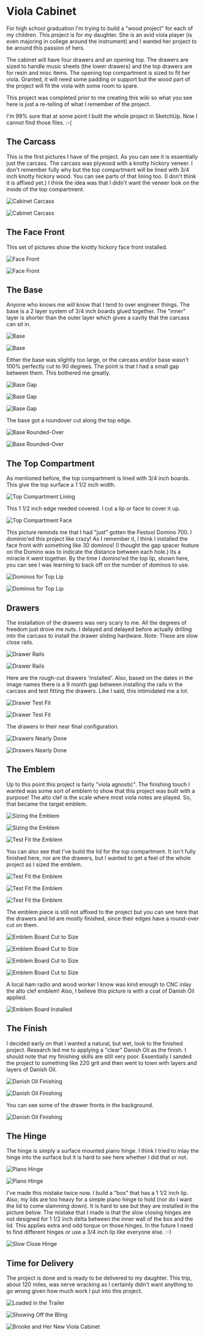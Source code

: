 # Viola Cabinet

For high school graduation I'm trying to build a "wood project" for each of my children.  This project is for my
daughter.  She is an avid viola player (is even majoring in college around the instrument) and I wanted her project to
be around this passion of hers.

The cabinet will have four drawers and an opening top.  The drawers are sized to handle music sheets (the lower drawers)
and the top drawers are for resin and misc items.  The opening top compartment is sized to fit her viola.  Granted, it
will need some padding or support but the wood part of the project will fit the viola with some room to spare.

This project was completed prior to me creating this wiki so what you see here is just a re-telling of what I remember
of the project.

I'm 99% sure that at some point I built the whole project in SketchUp.  Now I cannot find those files.  :-(

## The Carcass
This is the first pictures I have of the project.  As you can see it is essentially just the carcass.  The carcass was
plywood with a knotty hickory veneer.  I don't remember fully why but the top compartment will be lined with 3/4 inch
knotty hickory wood.  You can see parts of that lining too.  (I don't think it is affixed yet.)  I think the idea was
that I didn't want the veneer look on the inside of the top compartment.

![Cabinet Carcass](../.images/2015-12-10%20001.JPG)

![Cabinet Carcass](../.images/2015-12-10%20002.JPG)

## The Face Front
This set of pictures show the knotty hickory face front installed.

![Face Front](../.images/2015-12-28%20001.JPG)

![Face Front](../.images/2015-12-28%20002.JPG)

## The Base
Anyone who knows me will know that I tend to over engineer things.  The base is a 2 layer system of 3/4 inch boards glued
together.  The "inner" layer is shorter than the outer layer which gives a cavity that the carcass can sit in.

![Base](../.images/2016-01-01%20001.JPG)

![Base](../.images/2016-01-01%20002.JPG)

Either the base was slightly too large, or the carcass and/or base wasn't 100% perfectly cut to 90 degrees.  The point
is that I had a small gap between them.  This bothered me greatly.

![Base Gap](../.images/2016-01-23%20001.JPG)

![Base Gap](../.images/2016-01-23%20002.JPG)

![Base Gap](../.images/2016-01-23%20003.JPG)

The base got a roundover cut along the top edge.

![Base Rounded-Over](../.images/2016-01-23%20004.JPG)

![Base Rounded-Over](../.images/2016-01-23%20005.JPG)

## The Top Compartment
As mentioned before, the top compartment is lined with 3/4 inch boards.  This give the top surface a 1 1/2 inch width.

![Top Compartment Lining](../.images/2016-01-01%20003.JPG)

This 1 1/2 inch edge needed covered.  I cut a lip or face to cover it up.

![Top Compartment Face](../.images/2016-01-23%20006.JPG)

This picture reminds me that I had "just" gotten the Festool Domino 700.  I dominio'ed this project like crazy!  As I
remember it, I think I installed the face front with something like 30 dominos!  (I thought the gap spacer feature on
the Domino was to indicate the distance between each hole.)  Its a miracle it went together.  By the time I domino'ed
the top lip, shown here, you can see I was learning to back off on the number of dominos to use.

![Dominos for Top Lip](../.images/2016-02-05%20001.JPG)

![Dominos for Top Lip](../.images/2016-02-05%20002.JPG)

## Drawers
The installation of the drawers was very scary to me.  All the degrees of freedom just drove me nuts.  I delayed and
delayed before actually drilling into the carcass to install the drawer sliding hardware.  Note:  These are slow close
rails.

![Drawer Rails](../.images/2016-03-24%20001.JPG)

![Drawer Rails](../.images/2016-03-24%20002.JPG)

Here are the rough-cut drawers 'installed'.  Also, based on the dates in the image names there is a 9 month gap between
installing the rails in the carcass and test fitting the drawers.  Like I said, this intimidated me a lot.

![Drawer Test Fit](../.images/2016-12-10%20001.JPG)

![Drawer Test Fit](../.images/2016-12-10%20002.JPG)

The drawers in their near final configuration.

![Drawers Nearly Done](../.images/2016-12-25%20004.JPG)

![Drawers Nearly Done](../.images/2016-12-25%20005.JPG)

## The Emblem
Up to this point this project is fairly "viola agnostic".  The finishing touch I wanted was some sort of emblem to show
that this project was built with a purpose!  The alto clef is the scale where most viola notes are played.  So, that
became the target emblem.

![Sizing the Emblem](../.images/2016-12-24%20001.JPG)

![Sizing the Emblem](../.images/2016-12-24%20002.JPG)

![Test Fit the Emblem](../.images/2016-12-24%20003.JPG)

You can also see that I've build the lid for the top compartment.  It isn't fully finished here, nor are the drawers,
but I wanted to get a feel of the whole project as I sized the emblem.

![Test Fit the Emblem](../.images/2016-12-24%20004.JPG)

![Test Fit the Emblem](../.images/2016-12-24%20005.JPG)

![Test Fit the Emblem](../.images/2016-12-24%20006.JPG)

The emblem piece is still not affixed to the project but you can see here that the drawers and lid are mostly finished,
since their edges have a round-over cut on them.

![Emblem Board Cut to Size](../.images/2016-12-25%20002.JPG)

![Emblem Board Cut to Size](../.images/2016-12-25%20006.JPG)

![Emblem Board Cut to Size](../.images/2016-12-25%20007.JPG)

![Emblem Board Cut to Size](../.images/2016-12-25%20008.JPG)

A local ham radio and wood worker I know was kind enough to CNC inlay the alto clef emblem!  Also, I believe this picture
is with a coat of Danish Oil applied.

![Emblem Board Installed](../.images/2017-03-24%20001.JPG)

## The Finish
I decided early on that I wanted a natural, but wet, look to the finished project.  Research led me to applying a "clear"
Danish Oil as the finish.  I should note that my finishing skills are still very poor.  Essentially I sanded the
project to something like 220 grit and then went to town with layers and layers of Danish Oil.

![Danish Oil Finishing](../.images/2017-03-24%20002.JPG)

![Danish Oil Finishing](../.images/2017-03-24%20003.JPG)

You can see some of the drawer fronts in the background.

![Danish Oil Finishing](../.images/2017-03-24%20004.JPG)

## The Hinge
The hinge is simply a surface mounted piano hinge.  I think I tried to inlay the hinge into the surface but it is hard
to see here whether I did that or not.

![Piano Hinge](../.images/2017-08-05%20001.JPG)

![Piano Hinge](../.images/2017-08-05%20002.JPG)

I've made this mistake twice now.  I build a "box" that has a 1 1/2 inch lip.  Also, my lids are too heavy for a simple
piano hinge to hold (nor do I want the lid to come slamming down).  It is hard to see but they are installed in the
picture below.  The mistake that I made is that the slow closing hinges are not designed for 1 1/2 inch delta between
the inner wall of the box and the lid.  This applies extra and odd torque on those hinges.  In the future I need to find
different hinges or use a 3/4 inch lip like everyone else.  :-)

![Slow Close Hinge](../.images/2017-08-07%20003.JPG)

## Time for Delivery
The project is done and is ready to be delivered to my daughter.  This trip, about 120 miles, was nerve wracking as I
certainly didn't want anything to go wrong given how much work I put into this project.

![Loaded in the Trailer](../.images/2017-08-05%20003.JPG)

![Showing Off the Bling](../.images/2017-08-07%20002.JPG)

![Brooke and Her New Viola Cabinet](../.images/2017-08-07%20001.JPG)
